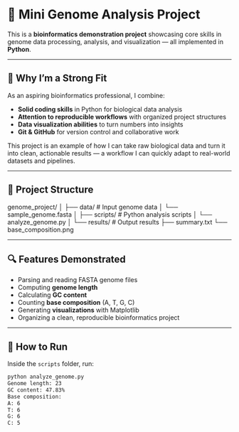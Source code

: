 # 🧬 Mini Genome Analysis Project

This is a **bioinformatics demonstration project** showcasing core skills in genome data processing, analysis, and visualization — all implemented in **Python**.

---

## 💼 Why I’m a Strong Fit
As an aspiring bioinformatics professional, I combine:
- **Solid coding skills** in Python for biological data analysis
- **Attention to reproducible workflows** with organized project structures
- **Data visualization abilities** to turn numbers into insights
- **Git & GitHub** for version control and collaborative work

This project is an example of how I can take raw biological data and turn it into clean, actionable results — a workflow I can quickly adapt to real-world datasets and pipelines.

---

## 📂 Project Structure
genome_project/
│
├── data/ # Input genome data
│ └── sample_genome.fasta
│
├── scripts/ # Python analysis scripts
│ └── analyze_genome.py
│
└── results/ # Output results
├── summary.txt
└── base_composition.png


---

## 🔍 Features Demonstrated
- Parsing and reading FASTA genome files
- Computing **genome length**
- Calculating **GC content**
- Counting **base composition** (A, T, G, C)
- Generating **visualizations** with Matplotlib
- Organizing a clean, reproducible bioinformatics project

---

## 🚀 How to Run
Inside the `scripts` folder, run:

```bash
python analyze_genome.py
Genome length: 23
GC content: 47.83%
Base composition:
A: 6
T: 6
G: 6
C: 5

